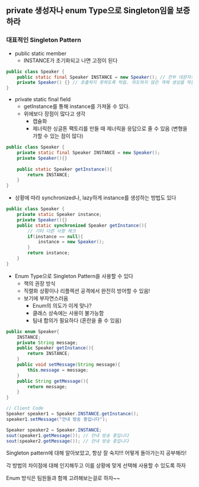 ## private 생성자나 enum Type으로 Singleton임을 보증하라



### 대표적인 Singleton Pattern



- public static member
  - INSTANCE가 초기화되고 나면 고정이 된다

```java
public class Speaker {
    public static final Speaker INSTANCE = new Speaker(); // 전부 대문자: 변하지 않은 고정 값으로 네이밍 (싱글톤이다)
    private Speaker() {} // 호출하지 못하도록 막음. 의도하지 않은 객체 생성을 막는다.
}
```



- private static final field
  - getInstance를 통해 instance를 가져올 수 있다.
  - 위에보다 장점이 많다고 생각
    - 캡슐화
    - 제너릭한 싱글톤 팩토리를 만들 때 제너릭을 응답으로 줄 수 있음 (변형을 가할 수 있는 점이 많다)

```java
public class Speaker {
    private static final Speaker INSTANCE = new Speaker();
    private Speaker(){}
    
    public static Speaker getInstance(){
        return INSTANCE;
    }
}
```



- 상황에 따라 synchronized나, lazy하게 instance를 생성하는 방법도 있다

```java
public class Speaker {
    private static Speaker instance;
    private Speaker(){}
    public static synchronized Speaker getInstance(){
        // 기타 다른 사항 체크
        if(instance == null){
            instance = new Speaker();
        }
        return instance;
    }
}
```



- Enum Type으로 Singleton Pattern을 사용할 수 있다
  - 책의 권장 방식
  - 직렬화 상황이나 리플렉션 공격에서 완전히 방어할 수 있음!
  - 보기에 부자연스러움
    - Enum의 의도가 이게 맞나?
    - 클래스 상속에는 사용이 불가능함
    - 팀내 합의가 필요하다 (혼란을 줄 수 있음)

```java
public enum Speaker{
    INSTANCE;
    private String message;
    public Speaker getInstance(){
        return INSTANCE;
    }
    public void setMessage(String message){
        this.message = message;
    }
    public String getMessage(){
        return message;
    }
}

// Client Code
Speaker speaker1 = Speaker.INSTANCE.getInstance();
speaker1.setMessage("안내 방송 중입니다");

Speaker speaker2 = Speaker.INSTANCE;
sout(speaker1.getMessage()); // 안내 방송 중입니다
sout(speaker2.getMessage()); // 안내 방송 중입니다
```



Singleton pattern에 대해 알아보았고, 항상 잘 숙지!!! 어떻게 돌아가는지 공부해라!

각 방법의 차이점에 대해 인지해두고 이를 상황에 맞게 선택해 사용할 수 있도록 하자

Enum 방식은 팀원들과 함께 고려해보는걸로 하자~~
